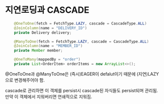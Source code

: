 # 지연로딩과 CASCADE

```java
    @OneToOne(fetch = FetchType.LAZY, cascade = CascadeType.ALL)
    @JoinColumn(name = "DELIVERY_ID")
    private Delivery delivery;

    @ManyToOne(fetch = FetchType.LAZY, cascade = CascadeType.ALL)
    @JoinColumn(name = "MEMBER_ID")
    private Member member;

    @OneToMany(mappedBy = "order")
    private List<OrderItem> orderItems = new ArrayList<>();
```

@OneToOne과 @ManyToOne은 (즉시)EAGER이 defalut이기 때문에 (지연)LAZY으로 변경해주어야 함.  


cascade로 관리하면 이 객체를 persist시 cascade된 자식들도 persist되며 관리됨. 만약 이 객체에서 지워버리면 연쇄적으로 지워짐.